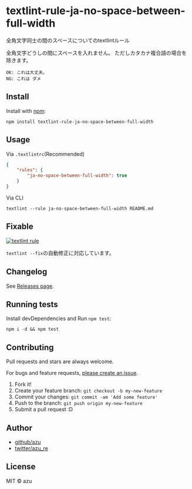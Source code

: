 # textlint-rule-ja-no-space-between-full-width

全角文字同士の間のスペースについてのtextlintルール

全角文字どうしの間にスペースを入れません。
ただしカタカナ複合語の場合を除きます。

    OK: これは大丈夫。
    NG: これは ダメ

## Install

Install with [npm](https://www.npmjs.com/):

    npm install textlint-rule-ja-no-space-between-full-width

## Usage

Via `.textlintrc`(Recommended)

```json
{
    "rules": {
        "ja-no-space-between-full-width": true
    }
}
```

Via CLI

```
textlint --rule ja-no-space-between-full-width README.md
```

## Fixable

[![textlint rule](https://img.shields.io/badge/textlint-fixable-green.svg?style=social)](https://textlint.github.io/)

`textlint --fix`の自動修正に対応しています。

## Changelog

See [Releases page](https://github.com/textlint-ja/textlint-rule-spacing/releases).

## Running tests

Install devDependencies and Run `npm test`:

    npm i -d && npm test

## Contributing

Pull requests and stars are always welcome.

For bugs and feature requests, [please create an issue](https://github.com/textlint-ja/textlint-rule-spacing/issues).

1. Fork it!
2. Create your feature branch: `git checkout -b my-new-feature`
3. Commit your changes: `git commit -am 'Add some feature'`
4. Push to the branch: `git push origin my-new-feature`
5. Submit a pull request :D

## Author

- [github/azu](https://github.com/azu)
- [twitter/azu_re](https://twitter.com/azu_re)

## License

MIT © azu
